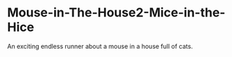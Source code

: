 # Mouse-in-The-House2-Mice-in-the-Hice
An exciting endless runner about a mouse in a house full of cats.
